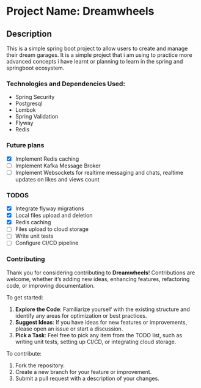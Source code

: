 # Project Name: Dreamwheels
## Description
This is a simple spring boot project to allow users to create and manage their dream garages. It is a simple 
project that i am using to practice more advanced concepts i have learnt or planning to learn in the spring and springboot ecosystem.

### Technologies and Dependencies Used:
* Spring Security
* Postgresql
* Lombok
* Spring Validation
* Flyway
* Redis

### Future plans
-[x] Implement Redis caching
-[ ] Implement Kafka Message Broker
-[ ] Implement Websockets for realtime messaging and chats, realtime updates on likes and views count

### TODOS
- [X] Integrate flyway migrations
- [X] Local files upload and deletion 
- [X] Redis caching
- [ ] Files upload to cloud storage
- [ ] Write unit tests
- [ ] Configure CI/CD pipeline

### Contributing
Thank you for considering contributing to **Dreamwheels**! Contributions are welcome, whether it’s adding new ideas,
enhancing features, refactoring code, or improving documentation.

To get started:
1. **Explore the Code**: Familiarize yourself with the existing structure and identify any areas for optimization or best practices.
2. **Suggest Ideas**: If you have ideas for new features or improvements, please open an issue or start a discussion.
3. **Pick a Task**: Feel free to pick any item from the TODO list, such as writing unit tests, setting up CI/CD, or integrating cloud storage.

To contribute:
1. Fork the repository.
2. Create a new branch for your feature or improvement.
3. Submit a pull request with a description of your changes.
